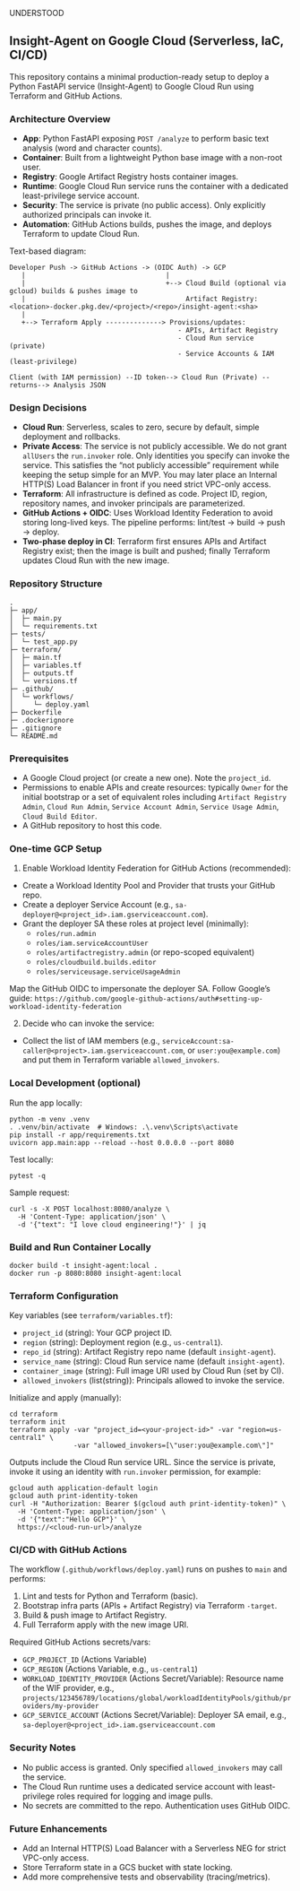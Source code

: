 UNDERSTOOD

## Insight-Agent on Google Cloud (Serverless, IaC, CI/CD)

This repository contains a minimal production-ready setup to deploy a Python FastAPI service (Insight-Agent) to Google Cloud Run using Terraform and GitHub Actions.

### Architecture Overview

- **App**: Python FastAPI exposing `POST /analyze` to perform basic text analysis (word and character counts).
- **Container**: Built from a lightweight Python base image with a non-root user.
- **Registry**: Google Artifact Registry hosts container images.
- **Runtime**: Google Cloud Run service runs the container with a dedicated least-privilege service account.
- **Security**: The service is private (no public access). Only explicitly authorized principals can invoke it.
- **Automation**: GitHub Actions builds, pushes the image, and deploys Terraform to update Cloud Run.

Text-based diagram:

```
Developer Push -> GitHub Actions -> (OIDC Auth) -> GCP
   |                                   |
   |                                   +--> Cloud Build (optional via gcloud) builds & pushes image to
   |                                        Artifact Registry: <location>-docker.pkg.dev/<project>/<repo>/insight-agent:<sha>
   |
   +--> Terraform Apply --------------> Provisions/updates:
                                          - APIs, Artifact Registry
                                          - Cloud Run service (private)
                                          - Service Accounts & IAM (least-privilege)

Client (with IAM permission) --ID token--> Cloud Run (Private) --returns--> Analysis JSON
```

### Design Decisions

- **Cloud Run**: Serverless, scales to zero, secure by default, simple deployment and rollbacks.
- **Private Access**: The service is not publicly accessible. We do not grant `allUsers` the `run.invoker` role. Only identities you specify can invoke the service. This satisfies the “not publicly accessible” requirement while keeping the setup simple for an MVP. You may later place an Internal HTTP(S) Load Balancer in front if you need strict VPC-only access.
- **Terraform**: All infrastructure is defined as code. Project ID, region, repository names, and invoker principals are parameterized.
- **GitHub Actions + OIDC**: Uses Workload Identity Federation to avoid storing long-lived keys. The pipeline performs: lint/test → build → push → deploy.
- **Two-phase deploy in CI**: Terraform first ensures APIs and Artifact Registry exist; then the image is built and pushed; finally Terraform updates Cloud Run with the new image.

### Repository Structure

```
.
├─ app/
│  ├─ main.py
│  └─ requirements.txt
├─ tests/
│  └─ test_app.py
├─ terraform/
│  ├─ main.tf
│  ├─ variables.tf
│  ├─ outputs.tf
│  └─ versions.tf
├─ .github/
│  └─ workflows/
│     └─ deploy.yaml
├─ Dockerfile
├─ .dockerignore
├─ .gitignore
└─ README.md
```

### Prerequisites

- A Google Cloud project (or create a new one). Note the `project_id`.
- Permissions to enable APIs and create resources: typically `Owner` for the initial bootstrap or a set of equivalent roles including `Artifact Registry Admin`, `Cloud Run Admin`, `Service Account Admin`, `Service Usage Admin`, `Cloud Build Editor`.
- A GitHub repository to host this code.

### One-time GCP Setup

1) Enable Workload Identity Federation for GitHub Actions (recommended):

- Create a Workload Identity Pool and Provider that trusts your GitHub repo.
- Create a deployer Service Account (e.g., `sa-deployer@<project_id>.iam.gserviceaccount.com`).
- Grant the deployer SA these roles at project level (minimally):
  - `roles/run.admin`
  - `roles/iam.serviceAccountUser`
  - `roles/artifactregistry.admin` (or repo-scoped equivalent)
  - `roles/cloudbuild.builds.editor`
  - `roles/serviceusage.serviceUsageAdmin`

Map the GitHub OIDC to impersonate the deployer SA. Follow Google’s guide: `https://github.com/google-github-actions/auth#setting-up-workload-identity-federation`

2) Decide who can invoke the service:

- Collect the list of IAM members (e.g., `serviceAccount:sa-caller@<project>.iam.gserviceaccount.com`, or `user:you@example.com`) and put them in Terraform variable `allowed_invokers`.

### Local Development (optional)

Run the app locally:

```
python -m venv .venv
. .venv/bin/activate  # Windows: .\.venv\Scripts\activate
pip install -r app/requirements.txt
uvicorn app.main:app --reload --host 0.0.0.0 --port 8080
```

Test locally:

```
pytest -q
```

Sample request:

```
curl -s -X POST localhost:8080/analyze \
  -H 'Content-Type: application/json' \
  -d '{"text": "I love cloud engineering!"}' | jq
```

### Build and Run Container Locally

```
docker build -t insight-agent:local .
docker run -p 8080:8080 insight-agent:local
```

### Terraform Configuration

Key variables (see `terraform/variables.tf`):

- `project_id` (string): Your GCP project ID.
- `region` (string): Deployment region (e.g., `us-central1`).
- `repo_id` (string): Artifact Registry repo name (default `insight-agent`).
- `service_name` (string): Cloud Run service name (default `insight-agent`).
- `container_image` (string): Full image URI used by Cloud Run (set by CI).
- `allowed_invokers` (list(string)): Principals allowed to invoke the service.

Initialize and apply (manually):

```
cd terraform
terraform init
terraform apply -var "project_id=<your-project-id>" -var "region=us-central1" \
                -var "allowed_invokers=[\"user:you@example.com\"]"
```

Outputs include the Cloud Run service URL. Since the service is private, invoke it using an identity with `run.invoker` permission, for example:

```
gcloud auth application-default login
gcloud auth print-identity-token
curl -H "Authorization: Bearer $(gcloud auth print-identity-token)" \
  -H 'Content-Type: application/json' \
  -d '{"text":"Hello GCP"}' \
  https://<cloud-run-url>/analyze
```

### CI/CD with GitHub Actions

The workflow (`.github/workflows/deploy.yaml`) runs on pushes to `main` and performs:

1) Lint and tests for Python and Terraform (basic).
2) Bootstrap infra parts (APIs + Artifact Registry) via Terraform `-target`.
3) Build & push image to Artifact Registry.
4) Full Terraform apply with the new image URI.

Required GitHub Actions secrets/vars:

- `GCP_PROJECT_ID` (Actions Variable)
- `GCP_REGION` (Actions Variable, e.g., `us-central1`)
- `WORKLOAD_IDENTITY_PROVIDER` (Actions Secret/Variable): Resource name of the WIF provider, e.g., `projects/123456789/locations/global/workloadIdentityPools/github/providers/my-provider`
- `GCP_SERVICE_ACCOUNT` (Actions Secret/Variable): Deployer SA email, e.g., `sa-deployer@<project_id>.iam.gserviceaccount.com`

### Security Notes

- No public access is granted. Only specified `allowed_invokers` may call the service.
- The Cloud Run runtime uses a dedicated service account with least-privilege roles required for logging and image pulls.
- No secrets are committed to the repo. Authentication uses GitHub OIDC.

### Future Enhancements

- Add an Internal HTTP(S) Load Balancer with a Serverless NEG for strict VPC-only access.
- Store Terraform state in a GCS bucket with state locking.
- Add more comprehensive tests and observability (tracing/metrics).



